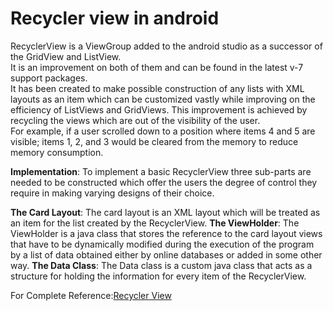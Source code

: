 # Recycler view in android

RecyclerView is a ViewGroup added to the android studio as a successor of the GridView and ListView. <br>
It is an improvement on both of them and can be found in the latest v-7 support packages. <br>
It has been created to make possible construction of any lists with XML layouts as an item which can be customized vastly while improving on the efficiency of ListViews and GridViews. This improvement is achieved by recycling the views which are out of the visibility of the user. <br>
For example, if a user scrolled down to a position where items 4 and 5 are visible; items 1, 2, and 3 would be cleared from the memory to reduce memory consumption.

**Implementation**: To implement a basic RecyclerView three sub-parts are needed to be constructed which offer the users the degree of control they require in making varying designs of their choice.

**The Card Layout**: The card layout is an XML layout which will be treated as an item for the list created by the RecyclerView.
**The ViewHolder**: The ViewHolder is a java class that stores the reference to the card layout views that have to be dynamically modified during the execution of the program by a list of data obtained either by online databases or added in some other way.
**The Data Class**: The Data class is a custom java class that acts as a structure for holding the information for every item of the RecyclerView.

For Complete Reference:[Recycler View](https://developer.android.com/reference/androidx/recyclerview/widget/RecyclerView)
